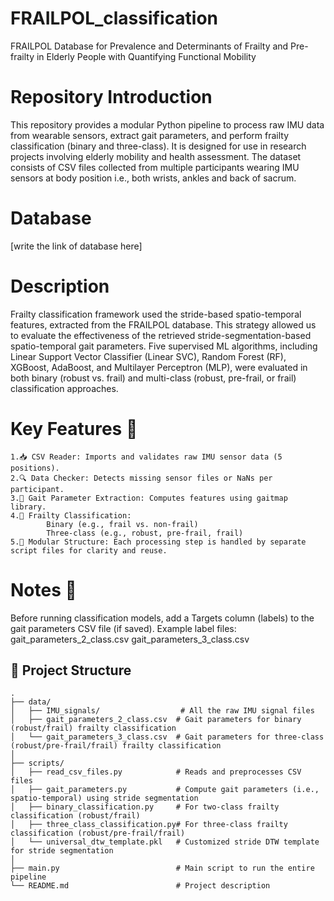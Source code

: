 # FRAILPOL_classification
FRAILPOL Database for Prevalence and Determinants of Frailty and Pre-frailty in Elderly People with Quantifying Functional Mobility

# Repository Introduction
This repository provides a modular Python pipeline to process raw IMU data from wearable sensors, extract gait parameters, and perform frailty classification (binary and three-class). It is designed for use in research projects involving elderly mobility and health assessment. The dataset consists of CSV files collected from multiple participants wearing IMU sensors at body position i.e., both wrists, ankles and back of sacrum.

# Database
[write the link of database here]

# Description
Frailty classification framework used the stride-based spatio-temporal features, extracted from the FRAILPOL database. This strategy allowed us to evaluate the effectiveness of the retrieved stride-segmentation-based spatio-temporal gait parameters. Five supervised ML algorithms, including Linear Support Vector Classifier (Linear SVC), Random Forest (RF), XGBoost, AdaBoost, and Multilayer Perceptron (MLP), were evaluated in both binary (robust vs. frail) and multi-class (robust, pre-frail, or frail) classification approaches.

# Key Features 🔧
    1.📥 CSV Reader: Imports and validates raw IMU sensor data (5 positions).
    2.🔍 Data Checker: Detects missing sensor files or NaNs per participant.
    3.🧮 Gait Parameter Extraction: Computes features using gaitmap library.
    4.🧠 Frailty Classification:
            Binary (e.g., frail vs. non-frail)
            Three-class (e.g., robust, pre-frail, frail)
    5.💾 Modular Structure: Each processing step is handled by separate script files for clarity and reuse.

# Notes 📝
Before running classification models, add a Targets column (labels) to the gait parameters CSV file (if saved).
Example label files:
    gait_parameters_2_class.csv
    gait_parameters_3_class.csv

## 📁 Project Structure
```
.
├── data/
│   ├── IMU_signals/                  # All the raw IMU signal files
│   ├── gait_parameters_2_class.csv  # Gait parameters for binary (robust/frail) frailty classification
│   └── gait_parameters_3_class.csv  # Gait parameters for three-class (robust/pre-frail/frail) frailty classification
│
├── scripts/
│   ├── read_csv_files.py            # Reads and preprocesses CSV files
│   ├── gait_parameters.py           # Compute gait parameters (i.e., spatio-temporal) using stride segmentation
│   ├── binary_classification.py     # For two-class frailty classification (robust/frail)
│   ├── three_class_classification.py# For three-class frailty classification (robust/pre-frail/frail)
│   └── universal_dtw_template.pkl   # Customized stride DTW template for stride segmentation
│
├── main.py                          # Main script to run the entire pipeline
└── README.md                        # Project description
```
